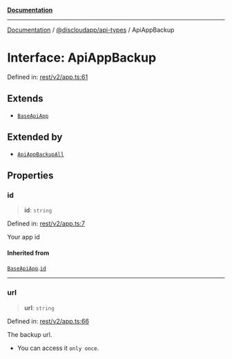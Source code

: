 [**Documentation**](../../../README.md)

***

[Documentation](../../../packages.md) / [@discloudapp/api-types](../README.md) / ApiAppBackup

# Interface: ApiAppBackup

Defined in: [rest/v2/app.ts:61](https://github.com/discloud/discloud.app/blob/ff86a7704bdfa4b9011141068419f0a48ab50b8b/packages/api-types/rest/v2/app.ts#L61)

## Extends

- [`BaseApiApp`](BaseApiApp.md)

## Extended by

- [`ApiAppBackupAll`](ApiAppBackupAll.md)

## Properties

### id

> **id**: `string`

Defined in: [rest/v2/app.ts:7](https://github.com/discloud/discloud.app/blob/ff86a7704bdfa4b9011141068419f0a48ab50b8b/packages/api-types/rest/v2/app.ts#L7)

Your app id

#### Inherited from

[`BaseApiApp`](BaseApiApp.md).[`id`](BaseApiApp.md#id)

***

### url

> **url**: `string`

Defined in: [rest/v2/app.ts:66](https://github.com/discloud/discloud.app/blob/ff86a7704bdfa4b9011141068419f0a48ab50b8b/packages/api-types/rest/v2/app.ts#L66)

The backup url.
- You can access it `only once`.
